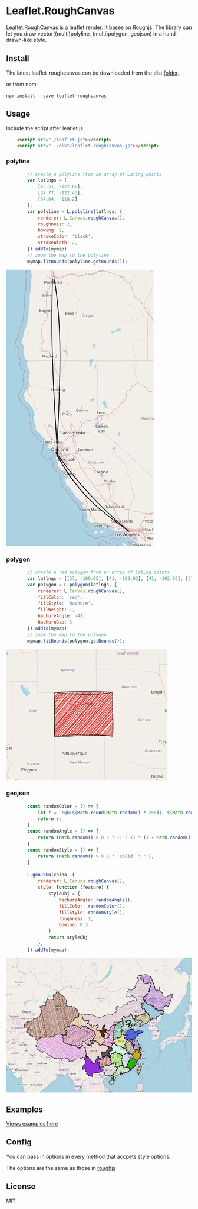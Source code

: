 # Leaflet.RoughCanvas

Leaflet.RoughCanvas is a leaflet render. It bases on [Roughjs](https://github.com/pshihn/rough). The library can let you draw vector((multi)polyline, (multi)polygon, geojson) in a hand-drawn-like style.

## Install

The latest leaflet-roughcanvas can be downloaded from the dist [folder]().

or from npm:

```
npm install --save leaflet-roughcanvas
```

## Usage

Include the script after leaflet.js.

```html
    <script src="./leaflet.js"></script>    
    <script src="../dist/leaflet-roughcanvas.js"></script>    
```

### polyline

```js
        // create a polyline from an array of LatLng points
        var latlngs = [
            [45.51, -122.68],
            [37.77, -122.43],
            [34.04, -118.2]
        ];
        var polyline = L.polyline(latlngs, {
            renderer: L.Canvas.roughCanvas(),
            roughness: 2,
            bowing: 2,
            strokeColor: 'black',
            strokeWidth: 2,  
        }).addTo(mymap);
        // zoom the map to the polyline
        mymap.fitBounds(polyline.getBounds());
```

![polyline](./test/images/polyline.jpg)


### polygon

```js
        // create a red polygon from an array of LatLng points
        var latlngs = [[37, -109.05], [41, -109.03], [41, -102.05], [37, -102.04]];
        var polygon = L.polygon(latlngs, {
            renderer: L.Canvas.roughCanvas(),
            fillColor: 'red',
            fillStyle: 'hachure',
            fillWeight: 1,
            hachureAngle: -41,
            hachureGap: 3
        }).addTo(mymap);
        // zoom the map to the polygon
        mymap.fitBounds(polygon.getBounds());
```

![polygon](./test/images/polygon.jpg)

### geojson

```js
        const randomColor = () => {
            let r = `rgb(${Math.round(Math.random() * 255)}, ${Math.round(Math.random() * 255)}, ${Math.round(Math.random() * 255)})`;
            return r;
        }
        const randomAngle = () => {
            return (Math.random() > 0.5 ? -1 : 1) * (1 + Math.random() * 88);
        }
        const randomStyle = () => {
            return (Math.random() > 0.8 ? 'solid' : '');
        }

        L.geoJSON(china, {
            renderer: L.Canvas.roughCanvas(),
            style: function (feature) {
                styleObj = {
                    hachureAngle: randomAngle(),
                    fillColor: randomColor(),
                    fillStyle: randomStyle(),
                    roughness: 1,
                    bowing: 0.3
                }
                return styleObj
            },
        }).addTo(mymap);
```

![geojson_china](./test/images/geojson_china.jpg)


## Examples

[Views examples here]()

## Config

You can pass in options in every method that accpets style options.

The options are the same as those in [roughjs](https://github.com/pshihn/rough/wiki)

## License

MIT